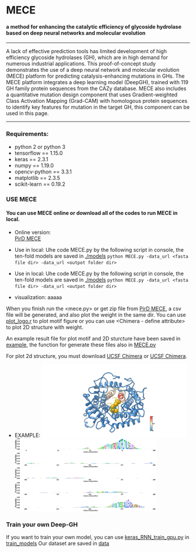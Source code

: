 # MECE
#### a method for enhancing the catalytic efficiency of glycoside hydrolase based on deep neural networks and molecular evolution

---
A lack of effective prediction tools has limited development of high efficiency glycoside hydrolases (GH), which are in high demand for numerous industrial applications. This proof-of-concept study demonstrates the use of a deep neural network and molecular evolution (MECE) platform for predicting catalysis-enhancing mutations in GHs. The MECE platform integrates a deep learning model (DeepGH), trained with 119 GH family protein sequences from the CAZy database. MECE also includes a quantitative mutation design component that uses Gradient-weighted Class Activation Mapping (Grad-CAM) with homologous protein sequences to identify key features for mutation in the target GH, this component can be used in this page.


---


### Requirements:
- python 2 or python 3
- tensorflow == 1.15.0
- keras == 2.3.1
- numpy == 1.19.0
- opencv-python == 3.3.1
- matplotlib == 2.3.5
- scikit-learn == 0.19.2


### USE MECE
#### You can use MECE online or download all of the codes to run MECE in local.
- Online version:    
[PirD MECE](http://www.elabcaas.cn/pird/mece) 

- Use in local: 
Uhe code MECE.py by the following script in console, the ten-fold models are saved in [./models](./models)
`python MECE.py -data_url <fasta file dir> -data_url <outpot folder dir> `

- Use in local: 
Uhe code MECE.py by the following script in console, the ten-fold models are saved in [./models](./models)
`python MECE.py -data_url <fasta file dir> -data_url <outpot folder dir> `

- visualization:
aaaaa

When you finish run the <mece.py> or get zip file from [PirD MECE](http://www.elabcaas.cn/pird/mece), a csv file will be generated, and also plot the weight in the same dir.
You can use [plot_logo.r](./plot_logo.r) to plot motif figure or you can use <Chimera - define attribute> to plot 2D structure with weight.

An example result file for plot motif and 2D sturcture have been saved in [example](./example), the function for generate these files also in [MECE.py](mece.py)

For plot 2d structure, you must download [UCSF Chimera](https://www.cgl.ucsf.edu/chimera/) or [UCSF Chimera](https://www.cgl.ucsf.edu/chimerax/).

- EXAMPLE:
<img src="./plots/1AYX.png"  style=" height:200px" /><img src="./plots/1AYX_motif.png"  style=" height:200px" />

### Train your own Deep-GH
If you want to train your own model, you can use [keras_RNN_train_gpu.py](./train_models/keras_RNN_train_gpu.py) in [train_models](./train_models)
Our dataset are saved in [data](./data)
